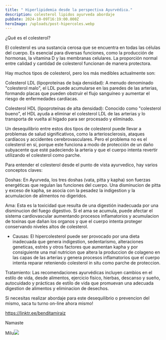 ```yaml
---
title: " Hiperlipidemia desde la perspectiva Ayurvédica."
description: colesterol lipidos ayurveda abordaje
pubDate: 2024-10-09T16:19:00.000Z
heroImage: /uploads/post-hipercoles.webp
---
```

¿Qué es el colesterol?

El colesterol es una sustancia cerosa que se encuentra en todas las células del cuerpo. Es esencial para diversas funciones, como la producción de hormonas, la vitamina D y las membranas celulares. La proporción normal entre calidad y cantidad de colesterol funcionan de manera protectora.

Hay muchos tipos de colesterol, pero los más medibles actualmente son:

Colesterol LDL (lipoproteínas de baja densidad): A menudo denominado "colesterol malo", el LDL puede acumularse en las paredes de las arterias, formando placas que pueden obstruir el flujo sanguíneo y aumentar el riesgo de enfermedades cardíacas.

Colesterol HDL (lipoproteínas de alta densidad): Conocido como "colesterol bueno", el HDL ayuda a eliminar el colesterol LDL de las arterias y lo transporta de vuelta al hígado para ser procesado y eliminado.

Un desequilibrio entre estos dos tipos de colesterol puede llevar a problemas de salud significativos, como la arteriosclerosis, ataques cardíacos y accidentes cerebrovasculares. Pero el problema no es el colesterol en sí, porque este funciona a modo de protección de un daño subyacente que esté padeciendo la arteria y que el cuerpo intenta revertir utilizando el colesterol como parche.

Para entender el colesterol desde el punto de vista ayurvedico, hay varios conceptos claves: 

Doshas: En Ayurveda, los tres doshas (vata, pitta y kapha) son fuerzas energéticas que regulan las funciones del cuerpo. Una disminucion de pitta y exceso de kapha, se asocia con la pesadez la indigestion y la acumulacion de alimentos no digeridos. 

Ama: Esta es la toxicidad que resulta de una digestión inadecuada por una disminucion del fuego digestivo. Si el ama se acumula, puede afectar el sistema cardiovascular aumentando procesos inflamatorios y acumulacion de toxinas que dañan los organos y que el cuerpo intenta proteger conservando niveles altos de colesterol.

* Causas: El hipercolesterol puede ser provocado por una dieta inadecuada que genera indigestion, sedentarismo, alteraciones geneticas, estrés y otros factores que aumentan kapha y por consiguiente una mal nutricion que altera la produccion de colageno en las capas de las arterias y genera procesos inflamatorios que el cuerpo intenta reparar reteniendo colesterol in situ como parche de proteccion. 

Tratamiento: Las recomendaciones ayurvédicas incluyen cambios en el estilo de vida, desde alimentos, ejercicio fisico, hierbas, descanso y sueño, autocuidado y prácticas de estilo de vida que promuevan una adecuada digestion de alimentos y eliminacion de desechos.

Si necesitas realizar abordaje para este desequilibrio o prevencion del mismo, saca tu turno on-line ahora mismo!

<https://linktr.ee/benditamiraiz>

Namaste

Milu![](https://linktr.ee/benditamiraiz)

[](https://linktr.ee/benditamiraiz)
